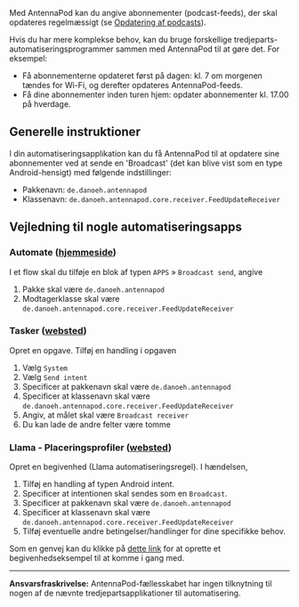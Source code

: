 Med AntennaPod kan du angive abonnementer (podcast-feeds), der skal opdateres
regelmæssigt (se [Opdatering af podcasts](/documentation/automation/refreshing-podcasts)).

Hvis du har mere komplekse behov, kan du bruge forskellige
tredjeparts-automatiseringsprogrammer sammen med AntennaPod til at gøre det. For
eksempel:

- Få abonnementerne opdateret først på dagen: kl. 7 om morgenen tændes for
Wi-Fi, og derefter opdateres AntennaPod-feeds.
- Få dine abonnementer inden turen hjem: opdater abonnementer kl. 17.00 på
hverdage.

## Generelle instruktioner

I din automatiseringsapplikation kan du få AntennaPod til at opdatere sine
abonnementer ved at sende en 'Broadcast' (det kan blive vist som en type
Android-hensigt) med følgende indstillinger:

- Pakkenavn: `de.danoeh.antennapod`
- Klassenavn: `de.danoeh.antennapod.core.receiver.FeedUpdateReceiver`

## Vejledning til nogle automatiseringsapps

### Automate ([hjemmeside](https://llamalab.com/automate/))

I et flow skal du tilføje en blok af typen `APPS` » `Broadcast send`, angive

1. Pakke skal være `de.danoeh.antennapod`
1. Modtagerklasse skal være
`de.danoeh.antennapod.core.receiver.FeedUpdateReceiver`

### Tasker ([websted](https://tasker.joaoapps.com/))

Opret en opgave. Tilføj en handling i opgaven

1. Vælg `System`
1. Vælg `Send intent`
1. Specificer at pakkenavn skal være `de.danoeh.antennapod`
1. Specificer at klassenavn skal være
`de.danoeh.antennapod.core.receiver.FeedUpdateReceiver`
1. Angiv, at målet skal være `Broadcast receiver`
1. Du kan lade de andre felter være tomme

### Llama - Placeringsprofiler ([websted](http://kebabapps.blogspot.com/search/label/Llama))

Opret en begivenhed (Llama automatiseringsregel). I hændelsen,

1. Tilføj en handling af typen Android intent.
1. Specificer at intentionen skal sendes som en `Broadcast`.
1. Specificer at pakkenavn skal være `de.danoeh.antennapod`
1. Specificer at klassenavn skal være
`de.danoeh.antennapod.core.receiver.FeedUpdateReceiver`
1. Tilføj eventuelle andre betingelser/handlinger for dine specifikke behov.

Som en genvej kan du klikke på [dette link](http://llama.location.profiles/AntennaPod+feeds+Update/AntennaPod+feeds+Update%7C0-1-0-0-0-0-0-0-1-0--0-%7C%3A%7Ct%7C420%7C425%7Cai%7Cde.danoeh.antennapod%7CFgAAAGEAbgBkAHIAbwBpAGQALgBjAG8AbgB0AGUAbgB0AC4ASQBuAHQAZQBuAHQAAAAAAP%2F%2F%2F%2F8AAAAA%2F%2F%2F%2F%2FwAAAAD%2F%2F%2F%2F%2F%2F%2F%2F%2F%2FxQAAABkAGUALgBkAGEAbgBvAGUAaAAuAGEAbgB0AGUAbgBuAGEAcABvAGQAAAAAADUAAABkAGUALgBkAGEAbgBvAGUAaAAuAGEAbgB0AGUAbgBuAGEAcABvAGQALgBjAG8AcgBlAC4AcgBlAGMAZQBpAHYAZQByAC4ARgBlAGUAZABVAHAAZABhAHQAZQBSAGUAYwBlAGkAdgBlAHIAAAAAAAAAAAAAAAAAAAAAAAAA%2Fv%2F%2F%2F%2F%2F%2F%2F%2F8%3D%7C2%7C)
for at oprette et begivenhedseksempel til at komme i gang med.

***

**Ansvarsfraskrivelse:** AntennaPod-fællesskabet har ingen tilknytning til nogen
af de nævnte tredjepartsapplikationer til automatisering.

